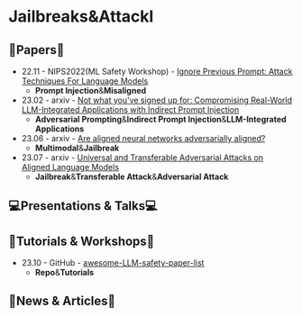 # Jailbreaks&Attackl

## 📑Papers📑

- 22.11 - NIPS2022(ML Safety Workshop) - [Ignore Previous Prompt: Attack Techniques For Language Models](https://arxiv.org/abs/2211.09527)
  - **Prompt Injection**&**Misaligned**
- 23.02 - arxiv - [Not what you've signed up for: Compromising Real-World LLM-Integrated Applications with Indirect Prompt Injection](https://arxiv.org/abs/2302.12173)
  - **Adversarial Prompting**&**Indirect Prompt Injection**&**LLM-Integrated Applications**
- 23.06 - arxiv - [Are aligned neural networks adversarially aligned?](https://arxiv.org/abs/2306.15447)
  - **Multimodal**&**Jailbreak**
- 23.07 - arxiv - [Universal and Transferable Adversarial Attacks on Aligned Language Models](https://arxiv.org/abs/2307.15043)
  - **Jailbreak**&**Transferable Attack**&**Adversarial Attack**

## 💻Presentations & Talks💻


## 📖Tutorials & Workshops📖

- 23.10 - GitHub - [awesome-LLM-safety-paper-list](https://github.com/ydyjya/awesome-LLM-safety-paper-list)
  - **Repo**&**Tutorials**

## 📰News & Articles📰